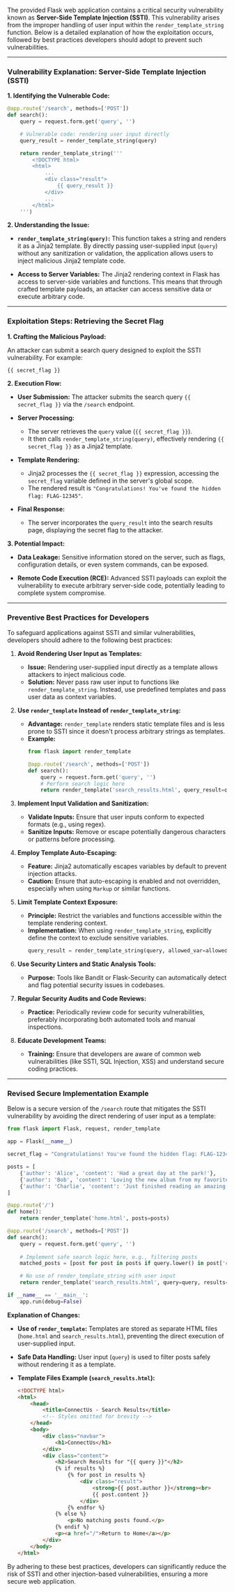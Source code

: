 The provided Flask web application contains a critical security vulnerability known as **Server-Side Template Injection (SSTI)**. This vulnerability arises from the improper handling of user input within the `render_template_string` function. Below is a detailed explanation of how the exploitation occurs, followed by best practices developers should adopt to prevent such vulnerabilities.

---

### **Vulnerability Explanation: Server-Side Template Injection (SSTI)**

**1. Identifying the Vulnerable Code:**

```python
@app.route('/search', methods=['POST'])
def search():
    query = request.form.get('query', '')

    # Vulnerable code: rendering user input directly
    query_result = render_template_string(query)

    return render_template_string('''
        <!DOCTYPE html>
        <html>
            ...
            <div class="result">
                {{ query_result }}
            </div>
            ...
        </html>
    ''')
```

**2. Understanding the Issue:**

- **`render_template_string(query)`:** This function takes a string and renders it as a Jinja2 template. By directly passing user-supplied input (`query`) without any sanitization or validation, the application allows users to inject malicious Jinja2 template code.
  
- **Access to Server Variables:** The Jinja2 rendering context in Flask has access to server-side variables and functions. This means that through crafted template payloads, an attacker can access sensitive data or execute arbitrary code.

---

### **Exploitation Steps: Retrieving the Secret Flag**

**1. Crafting the Malicious Payload:**

An attacker can submit a search query designed to exploit the SSTI vulnerability. For example:
```
{{ secret_flag }}
```

**2. Execution Flow:**

- **User Submission:** The attacker submits the search query `{{ secret_flag }}` via the `/search` endpoint.
  
- **Server Processing:**
  - The server retrieves the `query` value (`{{ secret_flag }}`).
  - It then calls `render_template_string(query)`, effectively rendering `{{ secret_flag }}` as a Jinja2 template.
  
- **Template Rendering:**
  - Jinja2 processes the `{{ secret_flag }}` expression, accessing the `secret_flag` variable defined in the server's global scope.
  - The rendered result is `"Congratulations! You've found the hidden flag: FLAG-12345"`.
  
- **Final Response:**
  - The server incorporates the `query_result` into the search results page, displaying the secret flag to the attacker.

**3. Potential Impact:**

- **Data Leakage:** Sensitive information stored on the server, such as flags, configuration details, or even system commands, can be exposed.
  
- **Remote Code Execution (RCE):** Advanced SSTI payloads can exploit the vulnerability to execute arbitrary server-side code, potentially leading to complete system compromise.

---

### **Preventive Best Practices for Developers**

To safeguard applications against SSTI and similar vulnerabilities, developers should adhere to the following best practices:

1. **Avoid Rendering User Input as Templates:**
   - **Issue:** Rendering user-supplied input directly as a template allows attackers to inject malicious code.
   - **Solution:** Never pass raw user input to functions like `render_template_string`. Instead, use predefined templates and pass user data as context variables.

2. **Use `render_template` Instead of `render_template_string`:**
   - **Advantage:** `render_template` renders static template files and is less prone to SSTI since it doesn't process arbitrary strings as templates.
   - **Example:**
     ```python
     from flask import render_template

     @app.route('/search', methods=['POST'])
     def search():
         query = request.form.get('query', '')
         # Perform search logic here
         return render_template('search_results.html', query_result=query)
     ```

3. **Implement Input Validation and Sanitization:**
   - **Validate Inputs:** Ensure that user inputs conform to expected formats (e.g., using regex).
   - **Sanitize Inputs:** Remove or escape potentially dangerous characters or patterns before processing.

4. **Employ Template Auto-Escaping:**
   - **Feature:** Jinja2 automatically escapes variables by default to prevent injection attacks.
   - **Caution:** Ensure that auto-escaping is enabled and not overridden, especially when using `Markup` or similar functions.

5. **Limit Template Context Exposure:**
   - **Principle:** Restrict the variables and functions accessible within the template rendering context.
   - **Implementation:** When using `render_template_string`, explicitly define the context to exclude sensitive variables.
     ```python
     query_result = render_template_string(query, allowed_var=allowed_value)
     ```

6. **Use Security Linters and Static Analysis Tools:**
   - **Purpose:** Tools like Bandit or Flask-Security can automatically detect and flag potential security issues in codebases.

7. **Regular Security Audits and Code Reviews:**
   - **Practice:** Periodically review code for security vulnerabilities, preferably incorporating both automated tools and manual inspections.

8. **Educate Development Teams:**
   - **Training:** Ensure that developers are aware of common web vulnerabilities (like SSTI, SQL Injection, XSS) and understand secure coding practices.

---

### **Revised Secure Implementation Example**

Below is a secure version of the `/search` route that mitigates the SSTI vulnerability by avoiding the direct rendering of user input as a template:

```python
from flask import Flask, request, render_template

app = Flask(__name__)

secret_flag = "Congratulations! You've found the hidden flag: FLAG-12345"

posts = [
    {'author': 'Alice', 'content': 'Had a great day at the park!'},
    {'author': 'Bob', 'content': 'Loving the new album from my favorite artist.'},
    {'author': 'Charlie', 'content': 'Just finished reading an amazing book!'}
]

@app.route('/')
def home():
    return render_template('home.html', posts=posts)

@app.route('/search', methods=['POST'])
def search():
    query = request.form.get('query', '')
    
    # Implement safe search logic here, e.g., filtering posts
    matched_posts = [post for post in posts if query.lower() in post['content'].lower()]

    # No use of render_template_string with user input
    return render_template('search_results.html', query=query, results=matched_posts)

if __name__ == '__main__':
    app.run(debug=False)
```

**Explanation of Changes:**

- **Use of `render_template`:** Templates are stored as separate HTML files (`home.html` and `search_results.html`), preventing the direct execution of user-supplied input.
  
- **Safe Data Handling:** User input (`query`) is used to filter posts safely without rendering it as a template.
  
- **Template Files Example (`search_results.html`):**
  ```html
  <!DOCTYPE html>
  <html>
      <head>
          <title>ConnectUs - Search Results</title>
          <!-- Styles omitted for brevity -->
      </head>
      <body>
          <div class="navbar">
              <h1>ConnectUs</h1>
          </div>
          <div class="content">
              <h2>Search Results for "{{ query }}"</h2>
              {% if results %}
                  {% for post in results %}
                      <div class="result">
                          <strong>{{ post.author }}</strong><br>
                          {{ post.content }}
                      </div>
                  {% endfor %}
              {% else %}
                  <p>No matching posts found.</p>
              {% endif %}
              <p><a href="/">Return to Home</a></p>
          </div>
      </body>
  </html>
  ```

By adhering to these best practices, developers can significantly reduce the risk of SSTI and other injection-based vulnerabilities, ensuring a more secure web application.